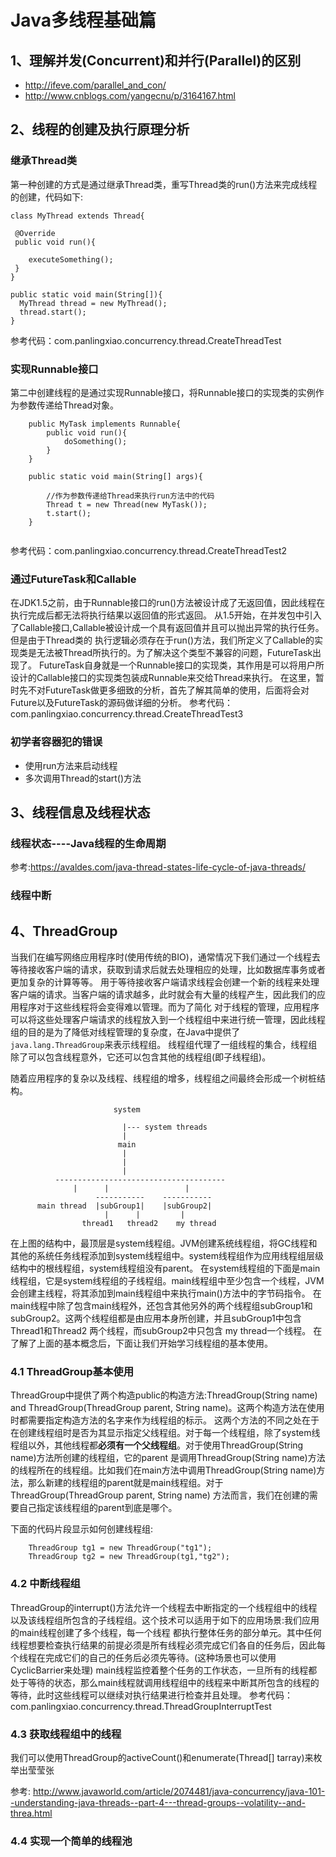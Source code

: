 # Java多线程基础篇

## 1、理解并发(Concurrent)和并行(Parallel)的区别
- http://ifeve.com/parallel_and_con/
- http://www.cnblogs.com/yangecnu/p/3164167.html

## 2、线程的创建及执行原理分析

### 继承Thread类
第一种创建的方式是通过继承Thread类，重写Thread类的run()方法来完成线程的创建，代码如下:
```
class MyThread extends Thread{
 
 @Override
 public void run(){
 
    executeSomething();
 }
}

public static void main(String[]){
  MyThread thread = new MyThread();
  thread.start();
}

```
参考代码：com.panlingxiao.concurrency.thread.CreateThreadTest


### 实现Runnable接口
第二中创建线程的是通过实现Runnable接口，将Runnable接口的实现类的实例作为参数传递给Thread对象。
```
    public MyTask implements Runnable{
        public void run(){
            doSomething();
        }
    }
    
    public static void main(String[] args){
    
        //作为参数传递给Thread来执行run方法中的代码
        Thread t = new Thread(new MyTask());
        t.start();
    }
        
```
参考代码：com.panlingxiao.concurrency.thread.CreateThreadTest2

### 通过FutureTask和Callable
在JDK1.5之前，由于Runnable接口的run()方法被设计成了无返回值，因此线程在执行完成后都无法将执行结果以返回值的形式返回。
从1.5开始，在并发包中引入了Callable接口,Callable被设计成一个具有返回值并且可以抛出异常的执行任务。但是由于Thread类的
执行逻辑必须存在于run()方法，我们所定义了Callable的实现类是无法被Thread所执行的。为了解决这个类型不兼容的问题，FutureTask出现了。
FutureTask自身就是一个Runnable接口的实现类，其作用是可以将用户所设计的Callable接口的实现类包装成Runnable来交给Thread来执行。
在这里，暂时先不对FutureTask做更多细致的分析，首先了解其简单的使用，后面将会对Future以及FutureTask的源码做详细的分析。
参考代码：com.panlingxiao.concurrency.thread.CreateThreadTest3



### 初学者容器犯的错误
- 使用run方法来启动线程
- 多次调用Thread的start()方法


## 3、线程信息及线程状态



### 线程状态----Java线程的生命周期
参考:https://avaldes.com/java-thread-states-life-cycle-of-java-threads/



### 线程中断





## 4、ThreadGroup
当我们在编写网络应用程序时(使用传统的BIO)，通常情况下我们通过一个线程去等待接收客户端的请求，获取到请求后就去处理相应的处理，比如数据库事务或者更加复杂的计算等等。
用于等待接收客户端请求线程会创建一个新的线程来处理客户端的请求。当客户端的请求越多，此时就会有大量的线程产生，因此我们的应用程序对于这些线程将会变得难以管理。而为了简化
对于线程的管理，应用程序可以将这些处理客户端请求的线程放入到一个线程组中来进行统一管理，因此线程组的目的是为了降低对线程管理的复杂度，在Java中提供了`java.lang.ThreadGroup`来表示线程组。
线程组代理了一组线程的集合，线程组除了可以包含线程意外，它还可以包含其他的线程组(即子线程组)。

随着应用程序的复杂以及线程、线程组的增多，线程组之间最终会形成一个树桩结构。

                           system
 
                             |--- system threads
                             |
                            main
                             |
                             |
                             |
              --------------------------------------
                  |      |                 |
                       -----------    -----------
          main thread  |subGroup1|    |subGroup2|
                         |      |         |
                    thread1   thread2    my thread
在上图的结构中，最顶层是system线程组。JVM创建系统线程组，将GC线程和其他的系统任务线程添加到system线程组中。system线程组作为应用线程组层级结构中的根线程组，system线程组没有parent。
在system线程组的下面是main线程组，它是system线程组的子线程组。main线程组中至少包含一个线程，JVM会创建主线程，将其添加到main线程组中来执行main()方法中的字节码指令。
在main线程中除了包含main线程外，还包含其他另外的两个线程组subGroup1和subGroup2。这两个线程组都是由应用本身所创建，并且subGroup1中包含Thread1和Thread2 两个线程，而subGroup2中只包含
my thread一个线程。
在了解了上面的基本概念后，下面让我们开始学习线程组的基本使用。

### 4.1 ThreadGroup基本使用
ThreadGroup中提供了两个构造public的构造方法:ThreadGroup(String name) and ThreadGroup(ThreadGroup parent, String name)。这两个构造方法在使用时都需要指定构造方法的名字来作为线程组的标示。
这两个方法的不同之处在于在创建线程组时是否为其显示指定父线程组。对于每一个线程组，除了system线程组以外，其他线程都**必须有一个父线程组**。对于使用ThreadGroup(String name)方法所创建的线程组，它的parent
是调用ThreadGroup(String name)方法的线程所在的线程组。比如我们在main方法中调用ThreadGroup(String name)方法，那么新建的线程组的parent就是main线程组。对于ThreadGroup(ThreadGroup parent, String name)
方法而言，我们在创建的需要自己指定该线程组的parent到底是哪个。

下面的代码片段显示如何创建线程组:

```
    ThreadGroup tg1 = new ThreadGroup("tg1");
    ThreadGroup tg2 = new ThreadGroup(tg1,"tg2");
```

### 4.2 中断线程组
ThreadGroup的interrupt()方法允许一个线程去中断指定的一个线程组中的线程以及该线程组所包含的子线程组。这个技术可以适用于如下的应用场景:我们应用的main线程创建了多个线程，每一个线程
都执行整体任务的部分单元。其中任何线程想要检查执行结果的前提必须是所有线程必须完成它们各自的任务后，因此每个线程在完成它们的自己的任务后必须先等待。(这种场景也可以使用CyclicBarrier来处理)
main线程监控着整个任务的工作状态，一旦所有的线程都处于等待的状态，那么main线程就调用线程组中的线程来中断其所包含的线程的等待，此时这些线程可以继续对执行结果进行检查并且处理。
参考代码：com.panlingxiao.concurrency.thread.ThreadGroupInterruptTest


### 4.3 获取线程组中的线程

我们可以使用ThreadGroup的activeCount()和enumerate(Thread[] tarray)来枚举出莹莹张

参考:
http://www.javaworld.com/article/2074481/java-concurrency/java-101--understanding-java-threads--part-4---thread-groups--volatility--and-threa.html
 
 
### 4.4 实现一个简单的线程池
 